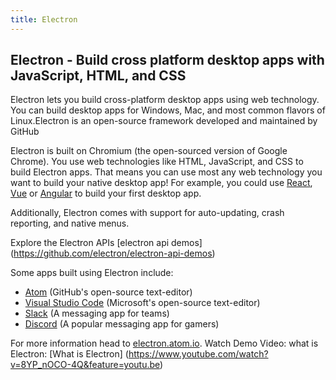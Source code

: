 ```yaml
---
title: Electron
---
```

## Electron - Build cross platform desktop apps with JavaScript, HTML, and CSS

Electron lets you build cross-platform desktop apps using web technology. You
can build desktop apps for Windows, Mac, and most common flavors of Linux.Electron is an open-source framework developed and maintained by GitHub

Electron is built on Chromium (the open-sourced version of Google Chrome). You
use web technologies like HTML, JavaScript, and CSS to build Electron apps. That
means you can use most any web technology you want to build your native desktop
app! For example, you could use [React][Electron and React], [Vue][Electron and Vue] or
[Angular][Electron and Angular] to build your first desktop app.

Additionally, Electron comes with support for auto-updating, crash reporting,
and native menus.

Explore the Electron APIs [electron api demos] (https://github.com/electron/electron-api-demos)

Some apps built using Electron include:
* [Atom](https://atom.io/) (GitHub's open-source text-editor)
* [Visual Studio Code](https://code.visualstudio.com/) (Microsoft's open-source text-editor)
* [Slack](https://slack.com/) (A messaging app for teams)
* [Discord](https://discordapp.com) (A popular messaging app for gamers)

For more information head to [electron.atom.io](https://electron.atom.io/).
Watch Demo Video: what is Electron: [What is Electron] (https://www.youtube.com/watch?v=8YP_nOCO-4Q&feature=youtu.be)

[Electron and Vue]: https://medium.com/@kswanie21/electron-vue-js-f6c40abeb625
[Electron and React]: https://medium.freecodecamp.org/building-an-electron-application-with-create-react-app-97945861647c
[Electron and Angular]: https://scotch.io/tutorials/creating-desktop-applications-with-angularjs-and-github-electron
